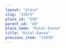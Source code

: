 ```yaml
---
layout: "place"
slug: "33973"
place_id: "556"
parent_id: "40"
place_name: "Kutal-Eanna"
title: "Kutal-Eanna"
previous_item: "33976"
---
```

